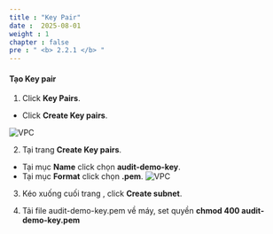 ```yaml
---
title : "Key Pair"
date :  2025-08-01
weight : 1
chapter : false
pre : " <b> 2.2.1 </b> "
---
```


#### Tạo Key pair

1. Click **Key Pairs**.
  + Click **Create Key pairs**.

![VPC](/images/2.prerequisite/025.png)

2. Tại trang **Create Key pairs**.
  + Tại mục **Name** click chọn **audit-demo-key**.
  + Tại mục **Format** click chọn **.pem**.
![VPC](/images/2.prerequisite/026.png)

3. Kéo xuống cuối trang , click **Create subnet**.

4. Tải file audit-demo-key.pem về máy, set quyền **chmod 400 audit-demo-key.pem**


